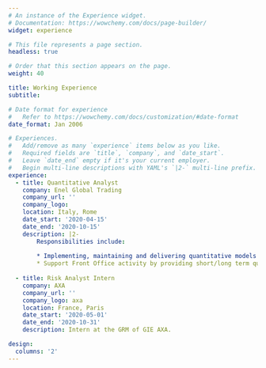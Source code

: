 ```yaml
---
# An instance of the Experience widget.
# Documentation: https://wowchemy.com/docs/page-builder/
widget: experience

# This file represents a page section.
headless: true

# Order that this section appears on the page.
weight: 40

title: Working Experience
subtitle:

# Date format for experience
#   Refer to https://wowchemy.com/docs/customization/#date-format
date_format: Jan 2006

# Experiences.
#   Add/remove as many `experience` items below as you like.
#   Required fields are `title`, `company`, and `date_start`.
#   Leave `date_end` empty if it's your current employer.
#   Begin multi-line descriptions with YAML's `|2-` multi-line prefix.
experience:
  - title: Quantitative Analyst
    company: Enel Global Trading
    company_url: ''
    company_logo: 
    location: Italy, Rome
    date_start: '2020-04-15'
    date_end: '2020-10-15'
    description: |2-
        Responsibilities include:
        
        * Implementing, maintaining and delivering quantitative models and analytical tools for financial instruments pricing: vanilla and complex derivatives for all commodity classes (Power, Gas, Oil, Coal).
        * Support Front Office activity by providing short/long term quantitative analyses, risk assessment and the valuation of risk premium related to contract optionality and flexibilities.
        
  - title: Risk Analyst Intern
    company: AXA
    company_url: ''
    company_logo: axa
    location: France, Paris
    date_start: '2020-05-01'
    date_end: '2020-10-31'
    description: Intern at the GRM of GIE AXA. 

design:
  columns: '2'
---
```

